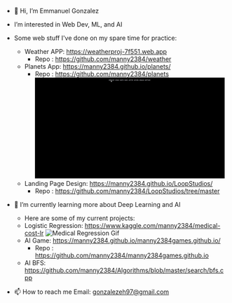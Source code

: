 - 👋 Hi, I’m Emmanuel Gonzalez
- I’m interested in Web Dev, ML, and AI
- Some web stuff I've done on my spare time for practice:
  - Weather APP: https://weatherproj-7f551.web.app
    - Repo : https://github.com/manny2384/weather   
  - Planets App: https://manny2384.github.io/planets/
    - Repo : https://github.com/manny2384/planets 
  ![Planets Gif](https://github.com/manny2384/planets/blob/main/planets.gif)
  - Landing Page Design: https://manny2384.github.io/LoopStudios/
    - Repo : https://github.com/manny2384/LoopStudios/tree/master
- 🌱 I’m currently learning more about Deep Learning and AI
  - Here are some of my current projects:
  -  Logistic Regression: https://www.kaggle.com/manny2384/medical-cost-lr
  ![Medical Regression Gif](https://github.com/manny2384/Algorithms/blob/master/MedicalRegression.gif)
  -  AI Game: https://manny2384.github.io/manny2384games.github.io/
     - Repo : https://github.com/manny2384/manny2384games.github.io
  -  AI BFS: https://github.com/manny2384/Algorithms/blob/master/search/bfs.cpp

- 📫 How to reach me 
Email: gonzalezeh97@gmail.com

<!---
manny2384/manny2384 is a ✨ special ✨ repository because its `README.md` (this file) appears on your GitHub profile.
You can click the Preview link to take a look at your changes.
--->
